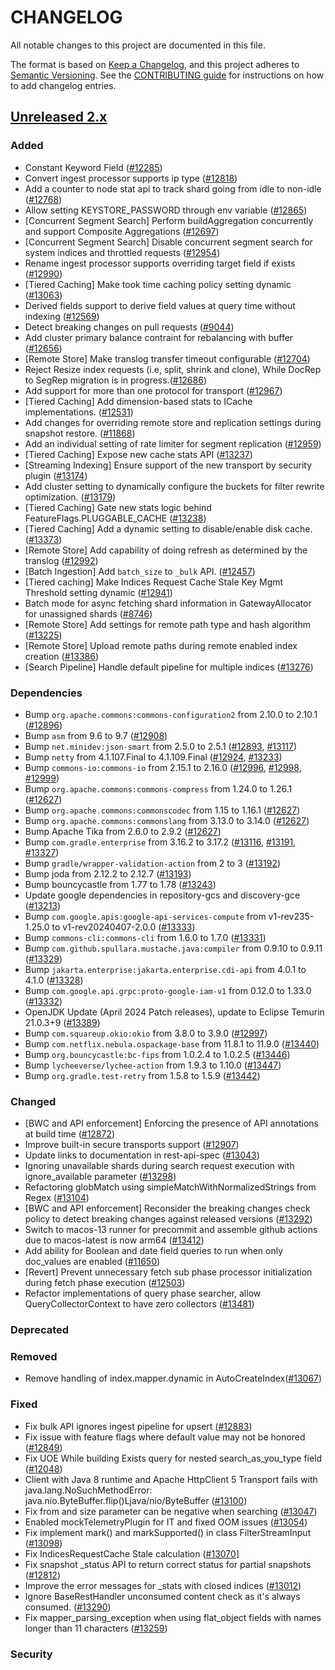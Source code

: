 # CHANGELOG
All notable changes to this project are documented in this file.

The format is based on [Keep a Changelog](https://keepachangelog.com/en/1.0.0/), and this project adheres to [Semantic Versioning](https://semver.org/spec/v2.0.0.html). See the [CONTRIBUTING guide](./CONTRIBUTING.md#Changelog) for instructions on how to add changelog entries.

## [Unreleased 2.x]
### Added
- Constant Keyword Field ([#12285](https://github.com/opensearch-project/OpenSearch/pull/12285))
- Convert ingest processor supports ip type ([#12818](https://github.com/opensearch-project/OpenSearch/pull/12818))
- Add a counter to node stat api to track shard going from idle to non-idle ([#12768](https://github.com/opensearch-project/OpenSearch/pull/12768))
- Allow setting KEYSTORE_PASSWORD through env variable ([#12865](https://github.com/opensearch-project/OpenSearch/pull/12865))
- [Concurrent Segment Search] Perform buildAggregation concurrently and support Composite Aggregations ([#12697](https://github.com/opensearch-project/OpenSearch/pull/12697))
- [Concurrent Segment Search] Disable concurrent segment search for system indices and throttled requests ([#12954](https://github.com/opensearch-project/OpenSearch/pull/12954))
- Rename ingest processor supports overriding target field if exists ([#12990](https://github.com/opensearch-project/OpenSearch/pull/12990))
- [Tiered Caching] Make took time caching policy setting dynamic ([#13063](https://github.com/opensearch-project/OpenSearch/pull/13063))
- Derived fields support to derive field values at query time without indexing ([#12569](https://github.com/opensearch-project/OpenSearch/pull/12569))
- Detect breaking changes on pull requests ([#9044](https://github.com/opensearch-project/OpenSearch/pull/9044))
- Add cluster primary balance contraint for rebalancing with buffer ([#12656](https://github.com/opensearch-project/OpenSearch/pull/12656))
- [Remote Store] Make translog transfer timeout configurable ([#12704](https://github.com/opensearch-project/OpenSearch/pull/12704))
- Reject Resize index requests (i.e, split, shrink and clone), While DocRep to SegRep migration is in progress.([#12686](https://github.com/opensearch-project/OpenSearch/pull/12686))
- Add support for more than one protocol for transport ([#12967](https://github.com/opensearch-project/OpenSearch/pull/12967))
- [Tiered Caching] Add dimension-based stats to ICache implementations. ([#12531](https://github.com/opensearch-project/OpenSearch/pull/12531))
- Add changes for overriding remote store and replication settings during snapshot restore. ([#11868](https://github.com/opensearch-project/OpenSearch/pull/11868))
- Add an individual setting of rate limiter for segment replication ([#12959](https://github.com/opensearch-project/OpenSearch/pull/12959))
- [Tiered Caching] Expose new cache stats API ([#13237](https://github.com/opensearch-project/OpenSearch/pull/13237))
- [Streaming Indexing] Ensure support of the new transport by security plugin ([#13174](https://github.com/opensearch-project/OpenSearch/pull/13174))
- Add cluster setting to dynamically configure the buckets for filter rewrite optimization. ([#13179](https://github.com/opensearch-project/OpenSearch/pull/13179))
- [Tiered Caching] Gate new stats logic behind FeatureFlags.PLUGGABLE_CACHE ([#13238](https://github.com/opensearch-project/OpenSearch/pull/13238))
- [Tiered Caching] Add a dynamic setting to disable/enable disk cache. ([#13373](https://github.com/opensearch-project/OpenSearch/pull/13373))
- [Remote Store] Add capability of doing refresh as determined by the translog ([#12992](https://github.com/opensearch-project/OpenSearch/pull/12992))
- [Batch Ingestion] Add `batch_size` to `_bulk` API. ([#12457](https://github.com/opensearch-project/OpenSearch/issues/12457))
- [Tiered caching] Make Indices Request Cache Stale Key Mgmt Threshold setting dynamic ([#12941](https://github.com/opensearch-project/OpenSearch/pull/12941))
- Batch mode for async fetching shard information in GatewayAllocator for unassigned shards ([#8746](https://github.com/opensearch-project/OpenSearch/pull/8746))
- [Remote Store] Add settings for remote path type and hash algorithm ([#13225](https://github.com/opensearch-project/OpenSearch/pull/13225))
- [Remote Store] Upload remote paths during remote enabled index creation ([#13386](https://github.com/opensearch-project/OpenSearch/pull/13386))
- [Search Pipeline] Handle default pipeline for multiple indices ([#13276](https://github.com/opensearch-project/OpenSearch/pull/13276))

### Dependencies
- Bump `org.apache.commons:commons-configuration2` from 2.10.0 to 2.10.1 ([#12896](https://github.com/opensearch-project/OpenSearch/pull/12896))
- Bump `asm` from 9.6 to 9.7 ([#12908](https://github.com/opensearch-project/OpenSearch/pull/12908))
- Bump `net.minidev:json-smart` from 2.5.0 to 2.5.1 ([#12893](https://github.com/opensearch-project/OpenSearch/pull/12893), [#13117](https://github.com/opensearch-project/OpenSearch/pull/13117))
- Bump `netty` from 4.1.107.Final to 4.1.109.Final ([#12924](https://github.com/opensearch-project/OpenSearch/pull/12924), [#13233](https://github.com/opensearch-project/OpenSearch/pull/13233))
- Bump `commons-io:commons-io` from 2.15.1 to 2.16.0 ([#12996](https://github.com/opensearch-project/OpenSearch/pull/12996), [#12998](https://github.com/opensearch-project/OpenSearch/pull/12998), [#12999](https://github.com/opensearch-project/OpenSearch/pull/12999))
- Bump `org.apache.commons:commons-compress` from 1.24.0 to 1.26.1 ([#12627](https://github.com/opensearch-project/OpenSearch/pull/12627))
- Bump `org.apache.commons:commonscodec` from 1.15 to 1.16.1 ([#12627](https://github.com/opensearch-project/OpenSearch/pull/12627))
- Bump `org.apache.commons:commonslang` from 3.13.0 to 3.14.0 ([#12627](https://github.com/opensearch-project/OpenSearch/pull/12627))
- Bump Apache Tika from 2.6.0 to 2.9.2 ([#12627](https://github.com/opensearch-project/OpenSearch/pull/12627))
- Bump `com.gradle.enterprise` from 3.16.2 to 3.17.2 ([#13116](https://github.com/opensearch-project/OpenSearch/pull/13116), [#13191](https://github.com/opensearch-project/OpenSearch/pull/13191), [#13327](https://github.com/opensearch-project/OpenSearch/pull/13327))
- Bump `gradle/wrapper-validation-action` from 2 to 3 ([#13192](https://github.com/opensearch-project/OpenSearch/pull/13192))
- Bump joda from 2.12.2 to 2.12.7 ([#13193](https://github.com/opensearch-project/OpenSearch/pull/13193))
- Bump bouncycastle from 1.77 to 1.78 ([#13243](https://github.com/opensearch-project/OpenSearch/pull/13243))
- Update google dependencies in repository-gcs and discovery-gce ([#13213](https://github.com/opensearch-project/OpenSearch/pull/13213))
- Bump `com.google.apis:google-api-services-compute` from v1-rev235-1.25.0 to v1-rev20240407-2.0.0 ([#13333](https://github.com/opensearch-project/OpenSearch/pull/13333))
- Bump `commons-cli:commons-cli` from 1.6.0 to 1.7.0 ([#13331](https://github.com/opensearch-project/OpenSearch/pull/13331))
- Bump `com.github.spullara.mustache.java:compiler` from 0.9.10 to 0.9.11 ([#13329](https://github.com/opensearch-project/OpenSearch/pull/13329))
- Bump `jakarta.enterprise:jakarta.enterprise.cdi-api` from 4.0.1 to 4.1.0 ([#13328](https://github.com/opensearch-project/OpenSearch/pull/13328))
- Bump `com.google.api.grpc:proto-google-iam-v1` from 0.12.0 to 1.33.0 ([#13332](https://github.com/opensearch-project/OpenSearch/pull/13332))
- OpenJDK Update (April 2024 Patch releases), update to Eclipse Temurin 21.0.3+9 ([#13389](https://github.com/opensearch-project/OpenSearch/pull/13389))
- Bump `com.squareup.okio:okio` from 3.8.0 to 3.9.0 ([#12997](https://github.com/opensearch-project/OpenSearch/pull/12997))
- Bump `com.netflix.nebula.ospackage-base` from 11.8.1 to 11.9.0 ([#13440](https://github.com/opensearch-project/OpenSearch/pull/13440))
- Bump `org.bouncycastle:bc-fips` from 1.0.2.4 to 1.0.2.5 ([#13446](https://github.com/opensearch-project/OpenSearch/pull/13446))
- Bump `lycheeverse/lychee-action` from 1.9.3 to 1.10.0 ([#13447](https://github.com/opensearch-project/OpenSearch/pull/13447))
- Bump `org.gradle.test-retry` from 1.5.8 to 1.5.9 ([#13442](https://github.com/opensearch-project/OpenSearch/pull/13442))

### Changed
- [BWC and API enforcement] Enforcing the presence of API annotations at build time ([#12872](https://github.com/opensearch-project/OpenSearch/pull/12872))
- Improve built-in secure transports support ([#12907](https://github.com/opensearch-project/OpenSearch/pull/12907))
- Update links to documentation in rest-api-spec ([#13043](https://github.com/opensearch-project/OpenSearch/pull/13043))
- Ignoring unavailable shards during search request execution with ignore_available parameter ([#13298](https://github.com/opensearch-project/OpenSearch/pull/13298))
- Refactoring globMatch using simpleMatchWithNormalizedStrings from Regex ([#13104](https://github.com/opensearch-project/OpenSearch/pull/13104))
- [BWC and API enforcement] Reconsider the breaking changes check policy to detect breaking changes against released versions ([#13292](https://github.com/opensearch-project/OpenSearch/pull/13292))
- Switch to macos-13 runner for precommit and assemble github actions due to macos-latest is now arm64 ([#13412](https://github.com/opensearch-project/OpenSearch/pull/13412))
- Add ability for Boolean and date field queries to run when only doc_values are enabled ([#11650](https://github.com/opensearch-project/OpenSearch/pull/11650))
- [Revert] Prevent unnecessary fetch sub phase processor initialization during fetch phase execution ([#12503](https://github.com/opensearch-project/OpenSearch/pull/12503))
- Refactor implementations of query phase searcher, allow QueryCollectorContext to have zero collectors ([#13481](https://github.com/opensearch-project/OpenSearch/pull/13481))

### Deprecated

### Removed
- Remove handling of index.mapper.dynamic in AutoCreateIndex([#13067](https://github.com/opensearch-project/OpenSearch/pull/13067))

### Fixed
- Fix bulk API ignores ingest pipeline for upsert ([#12883](https://github.com/opensearch-project/OpenSearch/pull/12883))
- Fix issue with feature flags where default value may not be honored ([#12849](https://github.com/opensearch-project/OpenSearch/pull/12849))
- Fix UOE While building Exists query for nested search_as_you_type field ([#12048](https://github.com/opensearch-project/OpenSearch/pull/12048))
- Client with Java 8 runtime and Apache HttpClient 5 Transport fails with java.lang.NoSuchMethodError: java.nio.ByteBuffer.flip()Ljava/nio/ByteBuffer ([#13100](https://github.com/opensearch-project/opensearch-java/pull/13100))
- Fix from and size parameter can be negative when searching ([#13047](https://github.com/opensearch-project/OpenSearch/pull/13047))
- Enabled mockTelemetryPlugin for IT and fixed OOM issues ([#13054](https://github.com/opensearch-project/OpenSearch/pull/13054))
- Fix implement mark() and markSupported() in class FilterStreamInput ([#13098](https://github.com/opensearch-project/OpenSearch/pull/13098))
- Fix IndicesRequestCache Stale calculation ([#13070](https://github.com/opensearch-project/OpenSearch/pull/13070)]
- Fix snapshot _status API to return correct status for partial snapshots ([#12812](https://github.com/opensearch-project/OpenSearch/pull/12812))
- Improve the error messages for _stats with closed indices ([#13012](https://github.com/opensearch-project/OpenSearch/pull/13012))
- Ignore BaseRestHandler unconsumed content check as it's always consumed. ([#13290](https://github.com/opensearch-project/OpenSearch/pull/13290))
- Fix mapper_parsing_exception when using flat_object fields with names longer than 11 characters ([#13259](https://github.com/opensearch-project/OpenSearch/pull/13259))

### Security

[Unreleased 2.x]: https://github.com/opensearch-project/OpenSearch/compare/2.13...2.x
